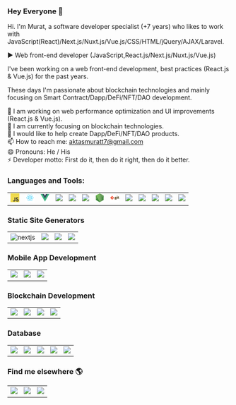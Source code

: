 <h3>Hey Everyone 👋</h3>

Hi. I'm Murat, a software developer specialist (+7 years) who likes to work with JavaScript(React)/Next.js/Nuxt.js/Vue.js/CSS/HTML/jQuery/AJAX/Laravel.

  ► Web front-end developer (JavaScript,React.js/Next.js/Nuxt.js/Vue.js)
 
I've been working on a web front-end development, best practices (React.js & Vue.js) for the past years.

These days I'm passionate about blockchain technologies and mainly focusing on Smart Contract/Dapp/DeFi/NFT/DAO development.<br>

🌱 I am working on web performance optimization and UI improvements (React.js & Vue.js).<br>
🌱 I am currently focusing on blockchain technologies.<br>
🤔 I would like to help create Dapp/DeFi/NFT/DAO products.<br>
📫 How to reach me: aktasmuratt7@gmail.com<br>
😄 Pronouns: He / His<br>
⚡ Developer motto: First do it, then do it right, then do it better.<br>


<h3>Languages and Tools:</h3>
 
 <table>
  <tr>
    <td><img src="https://raw.githubusercontent.com/github/explore/80688e429a7d4ef2fca1e82350fe8e3517d3494d/topics/javascript/javascript.png" style="width:20px">
    </td>
    <td><img src="https://raw.githubusercontent.com/github/explore/80688e429a7d4ef2fca1e82350fe8e3517d3494d/topics/react/react.png" style="width:20px"></td>
    <td><img src="https://raw.githubusercontent.com/github/explore/80688e429a7d4ef2fca1e82350fe8e3517d3494d/topics/vue/vue.png"  style="width:20px"></td>
    <td><img src="https://static-00.iconduck.com/assets.00/typescript-icon-icon-1024x1024-vh3pfez8.png" style="width:20px"></td>
    <td><img src="https://static-00.iconduck.com/assets.00/file-type-angular-icon-1907x2048-tobdkjt1.png" style="width:20px"></td>
    <td><img src="https://static-00.iconduck.com/assets.00/nodejs-icon-2048x2048-rueyo8fw.png"  style="width:20px"></td>
    <td><img src="https://raw.githubusercontent.com/github/explore/80688e429a7d4ef2fca1e82350fe8e3517d3494d/topics/nodejs/nodejs.png"  style="width:20px">
    <td><img src="https://raw.githubusercontent.com/github/explore/80688e429a7d4ef2fca1e82350fe8e3517d3494d/topics/git/git.png"  style="width:20px"></td>
    <td><img src="https://cdn-icons-png.flaticon.com/512/732/732212.png"  style="width:20px"></td>
    <td><img src="https://static-00.iconduck.com/assets.00/file-type-css-icon-1806x2048-r5fwjl3p.png"  style="width:20px"></td>
    <td><img src="https://seeklogo.com/images/T/tailwind-css-logo-5AD4175897-seeklogo.com.png" style="width:20px"></td>
    <td><img src="https://upload.wikimedia.org/wikipedia/commons/thumb/9/96/Sass_Logo_Color.svg/1280px-Sass_Logo_Color.svg.png"  style="width:20px"></td>
    <td><img src="https://getbootstrap.com/docs/5.2/assets/brand/bootstrap-logo-shadow.png"  style="width:20px"></td>
  </tr>
</table>

<h3>Static Site Generators</h3>
 <table>
  <tr>
    <td><img src="https://www.datocms-assets.com/75941/1657707878-nextjs_logo.png" style="width:20px" alt="nextjs"></td>
    <td><img src="https://uxwing.com/wp-content/themes/uxwing/download/brands-and-social-media/nuxt-js-icon.png" style="width:20px"></td>
    <td><img src="https://static-00.iconduck.com/assets.00/middleman-icon-512x512-56599xr2.png" style="width:20px"></td>
    <td><img src="https://static-00.iconduck.com/assets.00/hugo-icon-456x512-ghgrm1yx.png" style="width:20px"></td>
  </tr>
</table>

<h3>Mobile App Development</h3>
 <table>
  <tr>
    <td><img src="https://static-00.iconduck.com/assets.00/android-icon-2018x2048-jvek6bmt.png" style="width:20px"></td>
    <td><img src="https://storage.googleapis.com/cms-storage-bucket/a9d6ce81aee44ae017ee.png" style="width:20px"></td>
     <td><img src="https://upload.wikimedia.org/wikipedia/commons/thumb/a/a7/React-icon.svg/2300px-React-icon.svg.png" style="width:20px"></td>
  </tr>
</table>

<h3>Blockchain Development</h3>
 <table>
  <tr>
    <td><img src="https://icons.veryicon.com/png/o/business/vscode-program-item-icon/solidity-1.png" style="width:20px"></td>
    <td><img src="https://seeklogo.com/images/W/web3js-logo-62DEE79B50-seeklogo.com.png" style="width:20px"></td>
    <td><img src="https://seeklogo.com/images/G/ganache-logo-1EB72084A8-seeklogo.com.png" style="width:20px"></td>
    <td><img src="https://avatars.githubusercontent.com/u/22205159?s=280&v=4" style="width:20px"></td>
  </tr>
</table>

<h3>Database</h3>
 <table>
  <tr>
    <td><img src="https://www.svgrepo.com/show/331488/mongodb.svg" style="width:20px"></td>
    <td><img src="https://static-00.iconduck.com/assets.00/database-mysql-icon-462x512-6itsq0zm.png" style="width:20px"></td>
     <td><img src="https://static-00.iconduck.com/assets.00/oracle-color-icon-512x324-5h5evf6b.png" style="width:20px"></td>
    <td><img src="https://mariadb.com/wp-content/uploads/2019/11/mariadb-logo-vert_white-transparent.png" style="width:20px"></td>
    <td><img src="https://user-images.githubusercontent.com/15386828/118396465-5129c000-b658-11eb-8fa1-48f185431c82.png" style="width:20px"></td>
  </tr>
</table>

<h3>Find me elsewhere 🌎</h3>
 <table>
  <tr>
    <td><a href="https://www.linkedin.com/in/murataktaş/" target="_blank"><img src="https://cdn1.iconfinder.com/data/icons/logotypes/32/circle-linkedin-512.png" style="width:20px"></a></td>
    <td><a href="https://twitter.com/murtaktas7" target="_blank"><img src="https://cdn.icon-icons.com/icons2/1109/PNG/512/1486053611-twitter_79195.png" style="width:20px"></a> </td>
     <td><a href="https://www.instagram.com/maktas7/" target="_blank"><img src="https://upload.wikimedia.org/wikipedia/commons/thumb/a/a5/Instagram_icon.png/1200px-Instagram_icon.png" style="width:20px"></a> </td>
  </tr>
</table>
 


